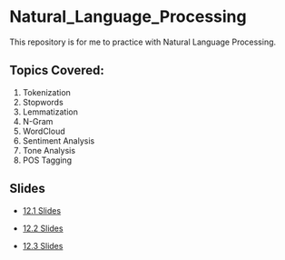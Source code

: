 # Natural_Language_Processing

This repository is for me to practice with Natural Language Processing.

## Topics Covered:
1. Tokenization
2. Stopwords
3. Lemmatization
4. N-Gram
5. WordCloud
6. Sentiment Analysis
7. Tone Analysis
8. POS Tagging

## Slides

* [12.1 Slides](https://docs.google.com/presentation/d/1NoW5ZXlmW-lz4tbG6kU07zuR0cTryVSZIsLRAskyB1E/edit#slide=id.g6ed37094f5_0_1068)

* [12.2 Slides](https://docs.google.com/presentation/d/1j6oqrY-rJARHH_7FOCEyKRgakak5gGgeTcgola_wXVY/edit#slide=id.g6ed23cd5f1_0_1068)

* [12.3 Slides](https://docs.google.com/presentation/d/1dLAG4cycZLIDJz1q5g15NfKl_AmdXpOktece2JMnumE/edit#slide=id.g6ed06aef03_0_1068)